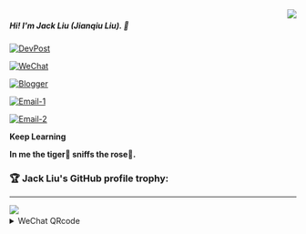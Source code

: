 <img align="right" src="https://github-readme-stats.vercel.app/api?username=ljq&cache_seconds=1800&show_icons=true&theme=onedark&layout=compact&border_radius=25&hide_border=False&custom_title=ljq@GitHub%20Jack%20Liu's%20GitHub%20Stats" />

##### Hi! I'm Jack Liu (Jianqiu Liu). 👋

[![DevPost](https://img.shields.io/badge/DevPost-ljq-brightgreen.svg?style=plastic&logo=devpost)](https://devpost.com/ljq) 

[![WeChat ](https://img.shields.io/badge/WeChat-labsec-brightgreen.svg?style=plastic&logo=wechat)](https://github.com/ljq)  

[![Blogger](https://img.shields.io/badge/Blogger-defense.ink-brightgreen.svg?style=plastic&logo=blogger)](https://defense.ink)  

[![Email-1](https://img.shields.io/badge/Email%201-stackgo@163.com-brightgreen.svg?style=plastic&logo=gmail)](mailto:ljqlab@163.com)  

[![Email-2](https://img.shields.io/badge/Email%202-jackliu8909@gmail.com-brightgreen.svg?style=plastic&logo=gmail)](mailto:ljqlab@gmail.com)  

**Keep Learning**

**In me the tiger🐯 sniffs the rose🌹.**

### 🏆 Jack Liu's GitHub profile trophy:

---
<a href="https://github.com/ryo-ma/github-profile-trophy">
  <img width=800 src="https://github-profile-trophy.vercel.app/?username=ljq&column=8&theme=radical&no-frame=true&no-bg=true"/>
</a>



<details>
<summary>WeChat QRcode</summary>

<img alt="labsec" src="./ljq-qrcode.jpeg" width="125" height="125" />

✨![visitors](https://visitor-badge.glitch.me/badge?page_id=ljq)✨
</details>


